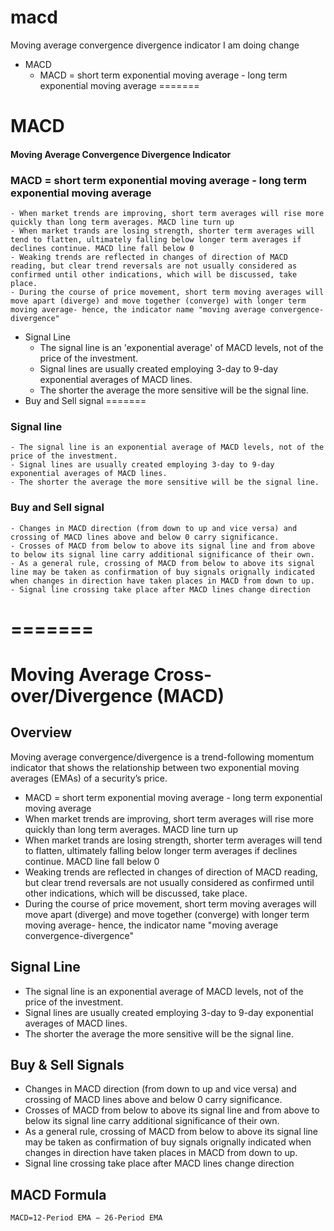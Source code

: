 # macd
Moving average convergence divergence indicator 
 I am doing change

* MACD
    - MACD = short term exponential moving average - long term exponential moving average
=======

# MACD
#### Moving Average Convergence Divergence Indicator 
### MACD = short term exponential moving average - long term exponential moving average

    - When market trends are improving, short term averages will rise more quickly than long term averages. MACD line turn up
    - When market trands are losing strength, shorter term averages will tend to flatten, ultimately falling below longer term averages if declines continue. MACD line fall below 0
    - Weaking trends are reflected in changes of direction of MACD reading, but clear trend reversals are not usually considered as confirmed until other indications, which will be discussed, take place.
    - During the course of price movement, short term moving averages will move apart (diverge) and move together (converge) with longer term moving average- hence, the indicator name "moving average convergence-divergence"

* Signal Line
    - The signal line is an 'exponential average' of MACD levels, not of the price of the investment. 
    - Signal lines are usually created employing 3-day to 9-day exponential averages of MACD lines.
    - The shorter the average the more sensitive will be the signal line.
* Buy and Sell signal
=======
### Signal line
    - The signal line is an exponential average of MACD levels, not of the price of the investment. 
    - Signal lines are usually created employing 3-day to 9-day exponential averages of MACD lines.
    - The shorter the average the more sensitive will be the signal line.
### Buy and Sell signal

    - Changes in MACD direction (from down to up and vice versa) and crossing of MACD lines above and below 0 carry significance.
    - Crosses of MACD from below to above its signal line and from above to below its signal line carry additional significance of their own.
    - As a general rule, crossing of MACD from below to above its signal line may be taken as confirmation of buy signals orignally indicated when changes in direction have taken places in MACD from down to up.
    - Signal line crossing take place after MACD lines change direction

=======
=======
# Moving Average Cross-over/Divergence (MACD)


## Overview

Moving average convergence/divergence is a trend-following momentum indicator that shows the relationship between two exponential moving averages (EMAs) of a security’s price.
- MACD = short term exponential moving average - long term exponential moving average
- When market trends are improving, short term averages will rise more quickly than long term averages. MACD line turn up
- When market trands are losing strength, shorter term averages will tend to flatten, ultimately falling below longer term averages if declines continue. MACD line fall below 0
- Weaking trends are reflected in changes of direction of MACD reading, but clear trend reversals are not usually considered as confirmed until other indications, which will be discussed, take place.
- During the course of price movement, short term moving averages will move apart (diverge) and move together (converge) with longer term moving average- hence, the indicator name "moving average convergence-divergence"

## Signal Line
  - The signal line is an exponential average of MACD levels, not of the price of the investment. 
  - Signal lines are usually created employing 3-day to 9-day exponential averages of MACD lines.
  - The shorter the average the more sensitive will be the signal line.

## Buy & Sell Signals
- Changes in MACD direction (from down to up and vice versa) and crossing of MACD lines above and below 0 carry significance.
- Crosses of MACD from below to above its signal line and from above to below its signal line carry additional significance of their own.
- As a general rule, crossing of MACD from below to above its signal line may be taken as confirmation of buy signals orignally indicated when changes in direction have taken places in MACD from down to up.
- Signal line crossing take place after MACD lines change direction

## MACD Formula

~~~
MACD=12-Period EMA − 26-Period EMA
~~~

